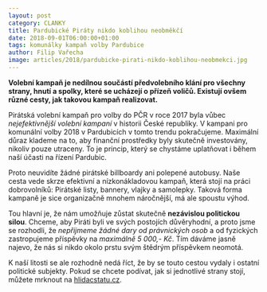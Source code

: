 ```yaml
---
layout: post
category: CLANKY
title: Pardubické Piráty nikdo koblihou neobměkčí
date: 2018-09-01T06:00:00+01:00
tags: komunálky kampaň volby Pardubice
author: Filip Vařecha
image: articles/2018/pardubicke-pirati-nikdo-koblihou-neobmekci.jpg
---
```


**Volební kampaň je nedílnou součástí předvolebního klání pro všechny strany,
hnutí a spolky, které se ucházejí o přízeň voličů. Existují ovšem různé cesty,
jak takovou kampaň realizovat.**

Pirátská volební kampaň pro volby do PČR v roce 2017 byla vůbec *nejefektivnější
volební kampaní* v historii České republiky. V kampani pro komunální volby 2018
v Pardubicích v tomto trendu pokračujeme. Maximální důraz klademe na to, aby
finanční prostředky byly skutečně investovány, nikoliv pouze utraceny. To je
princip, který se chystáme uplatňovat i během naší účasti na řízení Pardubic.

Proto neuvidíte žádné pirátské billboardy ani polepené autobusy. Naše cesta vede
skrze efektivní a nízkonákladovou kampaň, která stojí na práci dobrovolníků:
Pirátské listy, bannery, vlajky a samolepky. Taková forma kampaně je sice
organizačně mnohem náročnější, má ale spoustu výhod.

Tou hlavní je, že nám umožňuje zůstat skutečně **nezávislou politickou silou**.
Chceme, aby Piráti byli ve svých postojích důvěryhodní, a proto jsme se
rozhodli, že *nepřijmeme žádné dary od právnických osob* a od fyzických
zastropujeme příspěvky na *maximálně 5 000,- Kč*. Tím dáváme jasně najevo, že nás
si nikdo okolo prstu svým štědrým příspěvkem neomotá.

K naší litosti se ale rozhodně nedá říct, že by se touto cestou vydaly i ostatní
politické subjekty. Pokud se chcete podívat, jak si jednotlivé strany stojí,
můžete mrknout na
[hlidacstatu.cz](https://www.hlidacstatu.cz/ucty/hledat?Q=pardubice).


